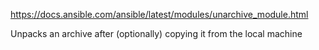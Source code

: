 https://docs.ansible.com/ansible/latest/modules/unarchive_module.html

Unpacks an archive after (optionally) copying it from the local machine  